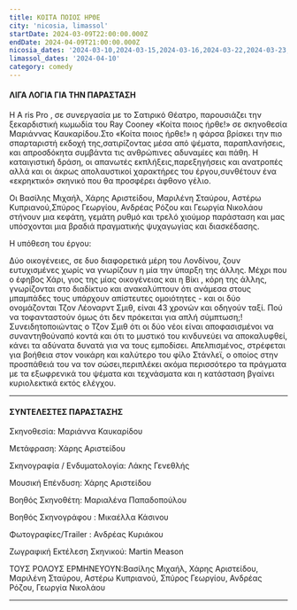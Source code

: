 ```yaml
---
title: ΚΟΙΤΑ ΠΟΙΟΣ ΗΡΘΕ
city: 'nicosia, limassol'
startDate: 2024-03-09T22:00:00.000Z
endDate: 2024-04-09T21:00:00.000Z
nicosia_dates: '2024-03-10,2024-03-15,2024-03-16,2024-03-22,2024-03-23,2024-03-29,2024-03-30'
limassol_dates: '2024-04-10'
category: comedy
---
```


#### ΛΙΓΑ ΛΟΓΙΑ ΓΙΑ ΤΗΝ ΠΑΡΑΣΤΑΣΗ

Η Α ris Pro , σε συνεργασία με το Σατιρικό Θέατρο, παρουσιάζει την ξεκαρδιστική κωμωδία	του Ray Cooney	«Κοίτα ποιος ήρθε!» σε σκηνοθεσία Μαριάννας Καυκαρίδου.Στο «Κοίτα ποιος ήρθε!»	η φάρσα	βρίσκει την πιο σπαρταριστή	εκδοχή της,σατιρίζοντας	μέσα από ψέματα, παραπλανήσεις, και απροσδόκητα συμβάντα	τις ανθρώπινες αδυναμίες	και πάθη. Η καταιγιστική δράση, οι απανωτές εκπλήξεις,παρεξηγήσεις και ανατροπές αλλά και οι άκρως απολαυστικοί χαρακτήρες του έργου,συνθέτουν ένα «εκρηκτικό» σκηνικό που θα προσφέρει άφθονο γέλιο.

Οι Βασίλης	Μιχαήλ,	Χάρης Αριστείδου,	Μαριλένη	Σταύρου, Αστέρω	Κυπριανού,Σπύρος Γεωργίου, Ανδρέας Ρόζου και Γεωργία Νικολάου στήνουν μια κεφάτη, γεμάτη ρυθμό και	τρελό χιούμορ παράσταση	και μας υπόσχονται μια βραδιά πραγματικής ψυχαγωγίας και διασκέδασης.

Η υπόθεση του έργου:

Δύο οικογένειες, σε δυο διαφορετικά μέρη του Λονδίνου, ζουν ευτυχισμένες χωρίς να γνωρίζουν η μία την ύπαρξη της άλλης. Μέχρι που ο έφηβος Χάρι, γιος της μίας οικογένειας	και η Βίκι	, κόρη της άλλης,	γνωρίζονται στο διαδίκτυο και ανακαλύπτουν ότι ανάμεσα στους μπαμπάδες τους υπάρχουν απίστευτες ομοιότητες - και οι δύο ονομάζονται Τζον Λέοναρντ Σμιθ, είναι 43 χρονών και οδηγούν ταξί. Πού να τοφανταστούν όμως ότι δεν πρόκειται για απλή σύμπτωση;!Συνειδητοποιώντας ο Τζον Σμιθ ότι οι δύο νέοι είναι αποφασισμένοι να συναντηθούναπό κοντά και ότι το μυστικό του κινδυνεύει να αποκαλυφθεί, κάνει τα αδύνατα δυνατά για να τους εμποδίσει. Απελπισμένος, στρέφεται για βοήθεια στον νοικάρη και καλύτερο του	φίλο Στάνλεϊ,	ο οποίος στην	προσπάθειά	του να τον σώσει,περιπλέκει ακόμα περισσότερο τα πράγματα με τα εξωφρενικά του ψέματα και τεχνάσματα και η κατάσταση βγαίνει κυριολεκτικά εκτός ελέγχου.

***

#### ΣΥΝΤΕΛΕΣΤΕΣ ΠΑΡΑΣΤΑΣΗΣ

Σκηνοθεσία:	Μαριάννα Καυκαρίδου

Μετάφραση:	Χάρης Αριστείδου

Σκηνογραφία	/ Ενδυματολογία:	Λάκης Γενεθλής

Μουσική Επένδυση:	Χάρης Αριστείδου

Βοηθός Σκηνοθέτη:	Μαριαλένα Παπαδοπούλου

Βοηθός Σκηνογράφου : Μικαέλλα Κάσινου

Φωτογραφίες/Τrailer : Ανδρέας Κυριάκου

Ζωγραφική Εκτέλεση Σκηνικού:	Martin Meason

ΤΟΥΣ ΡΟΛΟΥΣ ΕΡΜΗΝΕΥΟΥΝ:Βασίλης Μιχαήλ, Χάρης Αριστείδου, Μαριλένη Σταύρου, Αστέρω Κυπριανού, Σπύρος Γεωργίου, Ανδρέας Ρόζου, Γεωργία Νικολάου

***
